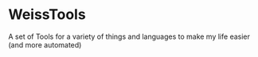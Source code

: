 # WeissTools 
A set of Tools for a variety of things and languages to make my life easier (and more automated)